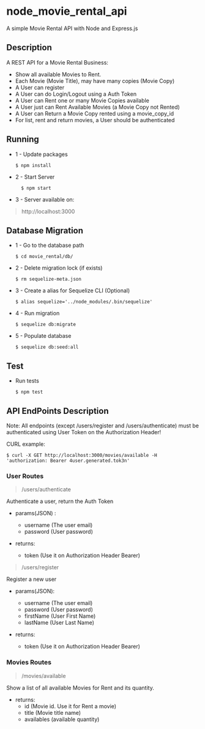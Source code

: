 # node_movie_rental_api
A simple Movie Rental API with Node and Express.js

## Description
A REST API for a Movie Rental Business:

* Show all available Movies to Rent.
* Each Movie (Movie Title), may have many copies (Movie Copy)
* A User can register
* A User can do Login/Logout using a Auth Token
* A User can Rent one or many Movie Copies available
* A User just can Rent Available Movies (a Movie Copy not Rented)
* A User can Return a Movie Copy rented using a movie_copy_id
* For list, rent and return movies, a User should be authenticated

## Running

* 1 - Update packages
  
  ```
  $ npm install
  ```

* 2 - Start Server
  ```
    $ npm start
  ```


* 3 - Server available on:
>http://localhost:3000

## Database Migration

* 1 - Go to the database path
  ```
  $ cd movie_rental/db/
  ```


* 2 - Delete migration lock (if exists)
  ```
  $ rm sequelize-meta.json
  ```


* 3 - Create a alias for Sequelize CLI (Optional)
  ```
  $ alias sequelize='../node_modules/.bin/sequelize'
  ```


* 4 - Run migration
  ```
  $ sequelize db:migrate
  ```


* 5 - Populate database
  ```
  $ sequelize db:seed:all
  ```



## Test

* Run tests
  ```
  $ npm test
  ```

## API EndPoints Description

Note: All endpoints (except /users/register and /users/authenticate) must be authenticated using User Token on the Authorization Header!


CURL example:
  ```
 $ curl -X GET http://localhost:3000/movies/available -H 'authorization: Bearer 4user.generated.tok3n'
  ``` 

### User Routes

> /users/authenticate
>
Authenticate a user, return the Auth Token
* params(JSON) :
  * username (The user email)
  * password (User password)

* returns:  
    * token (Use it on Authorization Header Bearer)


> /users/register
>
Register a new user
* params(JSON):
  * username (The user email)
  * password (User password)
  * firstName (User First Name)
  * lastName (User Last Name)

* returns:  
    * token (Use it on Authorization Header Bearer)


### Movies Routes

> /movies/available
>
Show a list of all available Movies for Rent and its quantity.
* returns:  
    * id (Movie id. Use it for Rent a movie)
    * title (Movie title name)
    * availables (available quantity)
